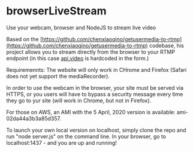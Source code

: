 # browserLiveStream
Use your webcam, browser and NodeJS to stream live video

Based on the [https://github.com/chenxiaoqino/getusermedia-to-rtmp](https://github.com/chenxiaoqino/getusermedia-to-rtmp) codebase, 
his project allows you to stream directly from the browser to your RTMP endpoint (in this case [api.video](https://api.video) is hardcoded in the form.)

Requiremennts:  The website will only work in CHrome and Firefox (Safari does not yet support the mediaRecorder).

In order to use the webcam in the browser, your site must be served via HTTPS, or you users will have to bypass a security message every time they go to yur site (will work in Chrome, but not in Firefox).

For those on AWS, an AMI with the 5 April, 2020 version is available: ami-02da44a3b3a85d357.

To launch your own local version on localhost, simply clone the repo and run "node server.js" on the command line. In your browser, go to  localhost:1437 - and you are up and running!



